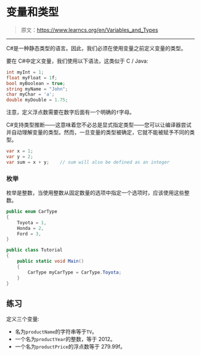# 变量和类型

> 原文：<https://www.learncs.org/en/Variables_and_Types>

* * *

C#是一种静态类型的语言。因此，我们必须在使用变量之前定义变量的类型。

要在 C#中定义变量，我们使用以下语法，这类似于 C / Java:

```cs
int myInt = 1;
float myFloat = 1f;
bool myBoolean = true;
string myName = "John";
char myChar = 'a';
double myDouble = 1.75; 
```

注意，定义浮点数需要在数字后面有一个明确的`f`字母。

C#支持类型推断——这意味着您不必总是显式指定类型——您可以让编译器尝试并自动理解变量的类型。然而，一旦变量的类型被确定，它就不能被赋予不同的类型。

```cs
var x = 1;
var y = 2;
var sum = x + y;    // sum will also be defined as an integer 
```

### 枚举

枚举是整数，当使用整数从固定数量的选项中指定一个选项时，应该使用这些整数。

```cs
public enum CarType
{
    Toyota = 1,
    Honda = 2,
    Ford = 3,
}

public class Tutorial
{
    public static void Main()
    {
        CarType myCarType = CarType.Toyota;
    }
} 
```

## 练习

定义三个变量:

*   名为`productName`的字符串等于`TV`。
*   一个名为`productYear`的整数，等于 2012。
*   一个名为`productPrice`的浮点数等于 279.99f。